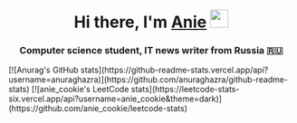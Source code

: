 <h1 align="center">Hi there, I'm <a href="https://daniilshat.ru/" target="_blank">Anie</a> 
<img src="https://github.com/blackcater/blackcater/raw/main/images/Hi.gif" height="32"/></h1>
<h3 align="center">Computer science student, IT news writer from Russia 🇷🇺</h3>
[![Anurag's GitHub stats](https://github-readme-stats.vercel.app/api?username=anuraghazra)](https://github.com/anuraghazra/github-readme-stats)
[![anie_cookie's LeetCode stats](https://leetcode-stats-six.vercel.app/api?username=anie_cookie&theme=dark)](https://github.com/anie_cookie/leetcode-stats)

